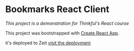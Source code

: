 # Bookmarks React Client
_This project is a demonstration for Thinkful's React course_

This project was bootstrapped with [Create React App](https://github.com/facebook/create-react-app).


it's deployed to Zeit 
[visit the deployment](https://bookmarks-app.now.sh/)

